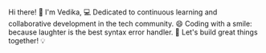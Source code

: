 Hi there! 👋 I'm Vedika,
💻 Dedicated to continuous learning and collaborative development in the tech community.
😄 Coding with a smile: because laughter is the best syntax error handler. 
💪 Let's build great things together! 💡

